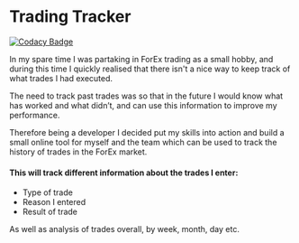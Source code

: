 # Trading Tracker

[![Codacy Badge](https://api.codacy.com/project/badge/Grade/570f7ca4dce147628cce7b4d79618c74)](https://www.codacy.com/app/jahidulpabelislam/trading-tracker?utm_source=github.com&amp;utm_medium=referral&amp;utm_content=jahidulpabelislam/trading-tracker&amp;utm_campaign=Badge_Grade)

In my spare time I was partaking in ForEx trading as a small hobby, and during this time I quickly realised that there isn't a nice way to keep track of what trades I had executed.

The need to track past trades was so that in the future I would know what has worked and what didn’t, and can use this information to improve my performance.

Therefore being a developer I decided put my skills into action and build a small online tool for myself and the team which can be used to track the history of trades in the ForEx market.

#### This will track different information about the trades I enter:

-   Type of trade
-   Reason I entered
-   Result of trade

As well as analysis of trades overall, by week, month, day etc.
